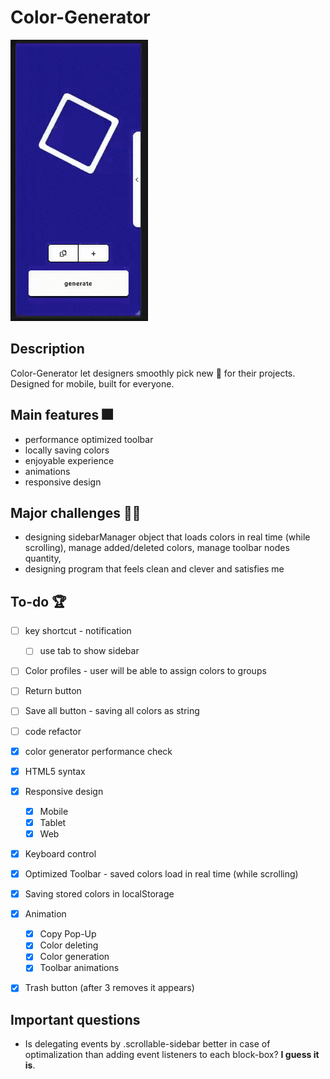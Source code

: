 # **Color-Generator**
<img src="./generator.gif" alt="GIF" width="220" height="450">

## **Description**
Color-Generator let designers smoothly pick new 🎨 for their projects. <br>
Designed for mobile, built for everyone.

## **Main features** 🎆
* performance optimized toolbar
* locally saving colors
* enjoyable experience
* animations
* responsive design

## **Major challenges** 💪🏼
* designing sidebarManager object that loads colors in real time (while scrolling), manage added/deleted colors, manage toolbar nodes quantity,
* designing program that feels clean and clever and satisfies me


## **To-do** 🏆
* [ ] key shortcut - notification
  * [ ] use tab to show sidebar 
* [ ] Color profiles - user will be able to assign colors to groups
* [ ] Return button  
* [ ] Save all button - saving all colors as string
* [ ] code refactor
* [x] color generator performance check
* [x] HTML5 syntax
* [x] Responsive design
  * [x] Mobile
  * [x] Tablet
  * [x] Web 
* [x] Keyboard control
* [x] Optimized Toolbar - saved colors load in real time (while scrolling)
* [x] Saving stored colors in localStorage
* [x] Animation
  * [x] Copy Pop-Up
  * [x] Color deleting
  * [x] Color generation
  * [X] Toolbar animations
 * [x] Trash button (after 3 removes it appears)
 

## **Important questions** 
* Is delegating events by .scrollable-sidebar better in case of optimalization than adding event listeners to each block-box?
  **I guess it is**.
